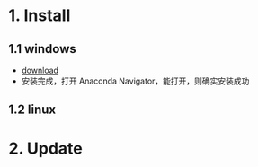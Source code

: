 
# 1. Install
## 1.1 windows
- [download](https://www.anaconda.com/distribution/#windows)
- 安装完成，打开 Anaconda Navigator，能打开，则确实安装成功
## 1.2 linux
# 2. Update